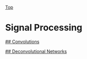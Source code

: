 [Top](README)

# Signal Processing

[## Convolutions](convolutions)

[## Deconvolutional Networks](deconvolutions_networks)

